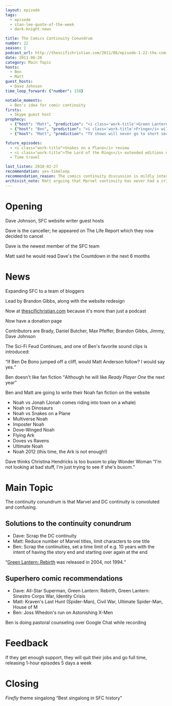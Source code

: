 ```yaml
---
layout: episode
tags:
  - episode
  - stan-lee-quote-of-the-week
  - dark-knight-news 

title: The Comics Continuity Conundrum
number: 22
season: 1
podcast_url: http://thescifichristian.com/2011/06/episode-1-22-the-comics-continuity-conundrum/
date: 2011-06-26
category: Main Topic
hosts:
  - Ben
  - Matt
guest_hosts:
  - Dave Johnson
time_loop_forward: {"number": 158}

notable_moments:
  - Ben's idea for comic continuity
firsts: 
  - Skype guest host
prophecy: 
  - {"host": "Matt", "prediction": "<i class='work-title'>Green Lantern</i> sequel will not be made", "veracity": true, "comments": ""}
  - {"host": "Ben", "prediction": "<i class='work-title'>Fringe</i> will last at most 5 seasons", "veracity": true, "comments": "Fringe aired 5 seasons"}
  - {"host": "Matt", "prediction": "TV shows will never go to short seasons", "veracity": false, "comments": "This actually started happening in 2011 (<a href='https://www.theringer.com/tv/2017/8/4/16094348/inefficiency-week-mourning-the-lost-long-tv-season'>source</a>)"}

future_episodes: 
  - <i class="work-title">Snakes on a Plane</i> review
  - <i class="work-title">The Lord of the Rings</i> extended editions marathon 
  - Time travel 

last_listen: 2018-02-27
recommendation: yes-timeloop
recommendation_reason: The comics continuity discussion is mildly interesting, but there are some great moments including Ben's idea for fixing continuity and the post-end music singalong.
archivist_note: Matt arguing that Marvel continuity has never had a crisis is a semantics game. For example, <a href="https://en.m.wikipedia.org/wiki/Heroes_Reborn_(comics)">Heroes Reborn</a> is totally a crisis, even though it was branded as a "rebirth"
---
```

# Opening
Dave Johnson, SFC website writer guest hosts

Dave is the canceller; he appeared on The Life Report which they now decided to cancel

Dave is the newest member of the SFC team

Matt said he would read Dave's the Countdown in the next 6 months



# News
Expanding SFC to a team of bloggers

Lead by Brandon Gibbs, along with the website redesign

Now at [thescifichristian.com](http://thescifichristian.com) because it's more than just a podcast

Now have a donation page

Contributors are Brady, Daniel Butcher, Max Pfeffer, Brandon Gibbs, Jimmy, Dave Johnson

The Sci-Fi Feud Continues, and one of Ben's favorite sound clips is introduced:
<div class="quote">
  <q data-name="Scott Herzog">If Ben De Bono jumped off a cliff, would Matt Anderson follow? I would say yes.</q>
</div>

Ben doesn't like fan fiction <q class="archivist inline">Although he will like <i class="work-title">Ready Player One</i> the next year</q>

Ben and Matt are going to write their Noah fan fiction on the website
- Noah vs Jonah (Jonah comes riding into town on a whale) 
- Noah vs Dinosaurs
- Noah vs Snakes on a Plane
- Multiverse Noah
- Imposter Noah
- Dove-Winged Noah
- Flying Ark
- Doves vs Ravens
- Ultimate Noah
- Noah 2012 (this time, the Ark is not enough!) 

<div class="quote">
  <span class="quote-context is-size-6">Dave thinks Christina Hendricks is too buxom to play Wonder Woman</span>
  <q class="ben">I'm not looking at bad stuff, I'm just trying to see if she's buxom.</q>
</div>



# Main Topic
The continuity conundrum is that Marvel and DC continuity is convoluted and confusing.

## Solutions to the continuity conundrum
- Dave: Scrap the DC continuity
- Matt: Reduce number of Marvel titles, limit characters to one title
- Ben: Scrap the continuities, set a time limit of e.g. 10 years with the intent of having the story end and starting over again at the end

<q class="archivist"><a href="https://en.m.wikipedia.org/wiki/Green_Lantern:_Rebirth">Green Lantern: Rebirth</a> was released in 2004, not 1994.</q>

## Superhero comic recommendations
- Dave: All-Star Superman, Green Lantern: Rebirth, Green Lantern: Sinestro Corps War, Identity Crisis
- Matt: Kraven's Last Hunt (Spider-Man), Civil War, Ultimate Spider-Man, House of M
- Ben: Joss Whedon's run on Astonishing X-Men

Ben is doing pastoral counseling over Google Chat while recording



# Feedback
If they get enough support, they will quit their jobs and go full time, releasing 1-hour episodes 5 days a week 



# Closing
<i class="work-title">Firefly</i> theme singalong <q class="archivist inline">Best singalong in SFC history</q>